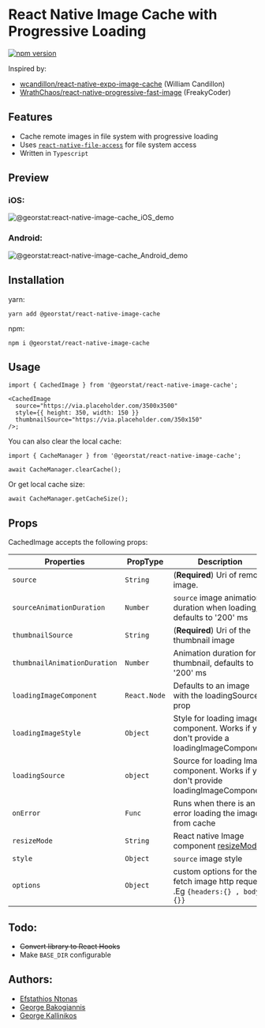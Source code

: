 # React Native Image Cache with Progressive Loading

[![npm version](https://badge.fury.io/js/%40georstat%2Freact-native-image-cache.svg)](https://badge.fury.io/js/%40georstat%2Freact-native-image-cache)

Inspired by:

- [wcandillon/react-native-expo-image-cache](https://github.com/wcandillon/react-native-expo-image-cache) (William Candillon)
- [WrathChaos/react-native-progressive-fast-image](https://github.com/WrathChaos/react-native-progressive-fast-image) (FreakyCoder)

## Features

- Cache remote images in file system with progressive loading
- Uses [`react-native-file-access`](https://github.com/alpha0010/react-native-file-access) for file system access
- Written in `Typescript`

## Preview

### iOS:

![@georstat:react-native-image-cache_iOS_demo](https://user-images.githubusercontent.com/717975/117460761-85fd8f00-af55-11eb-8804-69c008bfeb8d.gif)

### Android:

![@georstat:react-native-image-cache_Android_demo](https://user-images.githubusercontent.com/717975/117491773-4ba5e900-af79-11eb-8ae1-99604b47c55c.gif)

## Installation

yarn:

```
yarn add @georstat/react-native-image-cache
```

npm:

```
npm i @georstat/react-native-image-cache
```

## Usage

```tsx
import { CachedImage } from '@georstat/react-native-image-cache';

<CachedImage
  source="https://via.placeholder.com/3500x3500"
  style={{ height: 350, width: 150 }}
  thumbnailSource="https://via.placeholder.com/350x150"
/>;
```

You can also clear the local cache:

```tsx
import { CacheManager } from '@georstat/react-native-image-cache';

await CacheManager.clearCache();
```

Or get local cache size:

```tsx
await CacheManager.getCacheSize();
```

## Props

CachedImage accepts the following props:

| Properties                   | PropType     | Description                                                                              |
| ---------------------------- | ------------ | ---------------------------------------------------------------------------------------- |
| `source`                     | `String`     | (**Required**) Uri of remote image.                                                      |
| `sourceAnimationDuration`    | `Number`     | `source` image animation duration when loading, defaults to '200' ms                     |
| `thumbnailSource`            | `String`     | (**Required**) Uri of the thumbnail image                                                |
| `thumbnailAnimationDuration` | `Number`     | Animation duration for thumbnail, defaults to '200' ms                                   |
| `loadingImageComponent`      | `React.Node` | Defaults to an image with the loadingSource prop                                         |
| `loadingImageStyle`          | `Object`     | Style for loading image component. Works if you don't provide a loadingImageComponent    |
| `loadingSource`              | `object`     | Source for loading Image component. Works if you don't provide loadingImageComponent     |
| `onError`                    | `Func`       | Runs when there is an error loading the image from cache                                 |
| `resizeMode`                 | `String`     | React native Image component [resizeMode](https://reactnative.dev/docs/image#resizemode) |
| `style`                      | `Object`     | `source` image style                                                                     |
| `options`                    | `Object`     | custom options for the fetch image http request .Eg `{headers:{} , body:{}}`             |

## Todo:

- ~~Convert library to React Hooks~~
- Make `BASE_DIR` configurable

## Authors:

- [Efstathios Ntonas](https://github.com/efstathiosntonas)
- [George Bakogiannis](https://github.com/geobako)
- [George Kallinikos](https://github.com/giokallis)
